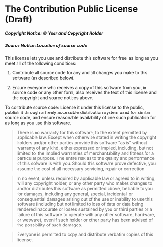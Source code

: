 The Contribution Public License (Draft)
=======================================

##### Copyright Notice: © *Year and Copyright Holder*

##### Source Notice: *Location of source code*

This license lets you use and distribute this software for free, as
long as you meet all of the following conditions:

1. Contribute all source code for any and all changes
   you make to this software (as described below).

2. Ensure everyone who receives a copy of this software from you,
   in source code or any other form, also receives the text of this
   license and the copyright and source notices above.

To contribute source code: License it under this license to
the public, publish it through a freely accessible
distribution system used for similar source code, and ensure
reasonable availability of one such publication for as long
as you use this software.

>There is no warranty for this software, to the extent permitted by applicable law. Except when otherwise stated in writing the copyright holders and/or other parties provide this software "as is" without warranty of any kind, either expressed or implied, including, but not limited to, the implied warranties of merchantability and fitness for a particular purpose. The entire risk as to the quality and performance of this sofware is with you. Should this software prove defective, you assume the cost of all necessary servicing, repair or correction.

>In no event, unless required by applicable law or agreed to in writing, will any copyright holder, or any other party who makes changes to and/or distributes this software as permitted above, be liable to you for damages, including any general, special, incidental, or consequential damages arising out of the use or inability to use this software (including but not limited to loss of data or data being rendered inaccurate or losses sustained by you or third parties or a failure of this software to operate with any other software, hardware, or wetware), even if such holder or other party has been advised of the possibility of such damages.

>Everyone is permitted to copy and distribute verbatim copies of this
license.
